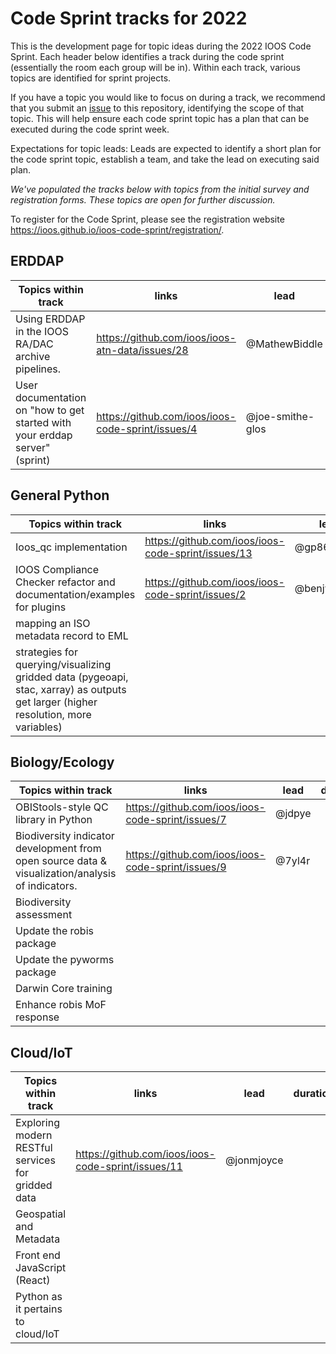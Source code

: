 # Code Sprint tracks for 2022

This is the development page for topic ideas during the 2022 IOOS Code Sprint. Each header below identifies a track during the code sprint (essentially the room each group will be in). Within each track, various topics are identified for sprint projects.

If you have a topic you would like to focus on during a track, we recommend that you submit an [issue](https://github.com/ioos/ioos-code-sprint/issues/new?assignees=&labels=&template=code-sprint-project-proposal.md&title=Project+title) to this repository, identifying the scope of that topic. This will help ensure each code sprint topic has a plan that can be executed during the code sprint week. 

Expectations for topic leads: Leads are expected to identify a short plan for the code sprint topic, establish a team, and take the lead on executing said plan. 

*We've populated the tracks below with topics from the initial survey and registration forms. These topics are open for further discussion.*

To register for the Code Sprint, please see the registration website https://ioos.github.io/ioos-code-sprint/registration/.

## ERDDAP
|**Topics within track**|**links**|**lead**|**duration**|
|---------------|---------|--------|------|
| Using ERDDAP in the IOOS RA/DAC archive pipelines. | https://github.com/ioos/ioos-atn-data/issues/28 | @MathewBiddle | 6 hrs? |
| User documentation on "how to get started with your erddap server" (sprint) | https://github.com/ioos/ioos-code-sprint/issues/4 | @joe-smithe-glos | <= 1 day |

## General Python
|**Topics within track**|**links**|**lead**|**duration**|
|---------------|---------|--------|-----|
| Ioos_qc implementation | https://github.com/ioos/ioos-code-sprint/issues/13 | @gp86041 |  |
| IOOS Compliance Checker refactor and documentation/examples for plugins | https://github.com/ioos/ioos-code-sprint/issues/2 | @benjwadams | | 
| mapping an ISO metadata record to EML |  |  |  |
| strategies for querying/visualizing gridded data (pygeoapi, stac, xarray) as outputs get larger (higher resolution, more variables) |  |  |  |


## Biology/Ecology
|**Topics within track**|**links**|**lead**|**duration**|
|---------------|---------|--------|-----|
| OBIStools-style QC library in Python | https://github.com/ioos/ioos-code-sprint/issues/7 | @jdpye |  |
| Biodiversity indicator development from open source data & visualization/analysis of indicators. | https://github.com/ioos/ioos-code-sprint/issues/9 | @7yl4r | |
| Biodiversity assessment |  |  |  |
| Update the robis package |  |  |  |
| Update the pyworms package |  |  |  |
| Darwin Core training |  |  |  |
| Enhance robis MoF response |  |  |  |

## Cloud/IoT
|**Topics within track**|**links**|**lead**|**duration**|
|---------------|---------|--------|----|
| Exploring modern RESTful services for gridded data | https://github.com/ioos/ioos-code-sprint/issues/11 | @jonmjoyce | |
| Geospatial and Metadata |  |  |  |
| Front end JavaScript (React) |  |  |  |
| Python as it pertains to cloud/IoT |  |  |  |
